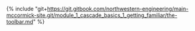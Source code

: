 {% include "git+https://git.gitbook.com/northwestern-engineering/main-mccormick-site.git/module_1_cascade_basics_1_getting_familiar/the-toolbar.md" %}